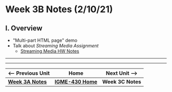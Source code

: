 # Week 3B Notes (2/10/21)

## I. Overview

- "Multi-part HTML page" demo
- Talk about *Streaming Media Assignment*
  - [Streaming Media HW Notes](../hw-notes/streaming-media-HW.md)

<hr><hr>

| <-- Previous Unit | Home | Next Unit -->
| --- | --- | --- 
| [**Week 3A Notes**](3A.md)   |  [**IGME-430 Home**](../README.md) | **Week 3C Notes**
